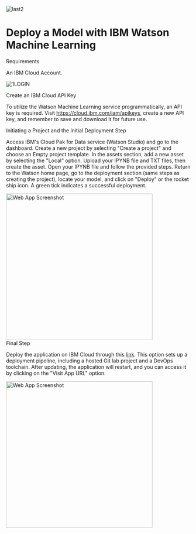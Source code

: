 ![last2](https://github.com/inessElahchaichi/DeploymentIBM/assets/115805947/c26fd092-78aa-486a-a971-11ffde96d0df)<!DOCTYPE html>
<html>
<body>
    <div class="container">
        <h1 class="title">Deploy a Model with IBM Watson Machine Learning</h1>
        <div class="section">
            <div class="section-title">Requirements</div>
            <div class="section-content">
                <p>An IBM Cloud Account.</p>
                
![1LOGIN](https://github.com/inessElahchaichi/DeploymentIBM/assets/115805947/abeb4de5-45da-425c-998d-e241cb936efa)
            </div>
        </div>
        <div class="section">
            <div class="section-title">Create an IBM Cloud API Key</div>
            <div class="section-content">
                <p>To utilize the Watson Machine Learning service programmatically, an API key is required. Visit https://cloud.ibm.com/iam/apikeys, create a new API key, and remember to save and download it for future use.
                </p>
            </div>
        </div>
        <div class="section">
            <div class="section-title">Initiating a Project and the Initial Deployment Step</div>
            <div class="section-content">
                <p>Access IBM's Cloud Pak for Data service (Watson Studio) and go to the dashboard. Create a new project by selecting "Create a project" and choose an Empty project template. In the assets section, add a new asset by selecting the "Local"
                    option. Upload your IPYNB file and TXT files, then create the asset. Open your IPYNB file and follow the provided steps. Return to the Watson home page, go to the deployment section (same steps as creating the project), locate your
                    model, and click on "Deploy" or the rocket ship icon. A green tick indicates a successful deployment.</p>
                <img src="web_app_screenshot.png" alt="Web App Screenshot" width="400">
            </div>
        </div>
        <div class="section">
            <div class="section-title">Final Step</div>
            <div class="section-content">
                <p>Deploy the application on IBM Cloud through this [link](#). This option sets up a deployment pipeline, including a hosted Git lab project and a DevOps toolchain. After updating, the application will restart, and you can access it by clicking on the "Visit App URL" option.</p>
                <img src="web_app_screenshot.png" alt="Web App Screenshot" width="400">
            </div>
        </div>
    </div>
</body>
</html>
